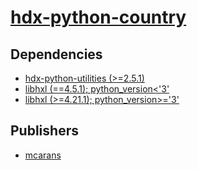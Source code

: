 # [hdx-python-country](https://pypi.org/project/hdx-python-country)

## Dependencies
- [hdx-python-utilities (>=2.5.1)](packages/h/hdx-python-utilities.md)
- [libhxl (==4.5.1); python_version<'3'](packages/l/libhxl.md)
- [libhxl (>=4.21.1); python_version>='3'](packages/l/libhxl.md)



## Publishers
- [mcarans](https://pypi.org/user/mcarans)

